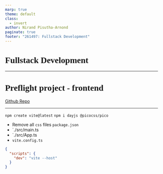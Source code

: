 ```yaml
---
marp: true
theme: default
class:
  - invert
author: Nirand Pisutha-Arnond
paginate: true
footer: "261497: Fullstack Development"
---
```


<style>
@import url('https://fonts.googleapis.com/css2?family=Prompt:ital,wght@0,100;0,300;0,400;0,700;1,100;1,300;1,400;1,700&display=swap');

    :root {
    font-family: Prompt;
    --hl-color: #D57E7E;
}
h1 {
  font-family: Prompt
}
</style>

# Fullstack Development

---

# Preflight project - frontend

[Github Repo](https://github.com/fullstack-67/pf-frontend)

---

`npm create vite@latest`
`npm i dayjs @picocss/pico`

- Remove all `css` files
  `package.json`
- `./src/main.ts
- `./src/App.ts
- `vite.config.ts`

```json
{
  "scripts": {
    "dev": "vite --host"
  }
}
```
